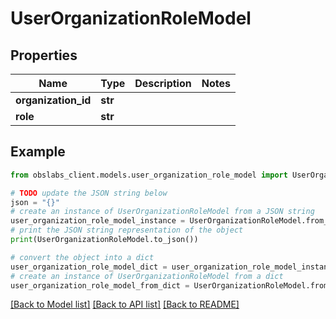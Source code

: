 # UserOrganizationRoleModel


## Properties

Name | Type | Description | Notes
------------ | ------------- | ------------- | -------------
**organization_id** | **str** |  | 
**role** | **str** |  | 

## Example

```python
from obslabs_client.models.user_organization_role_model import UserOrganizationRoleModel

# TODO update the JSON string below
json = "{}"
# create an instance of UserOrganizationRoleModel from a JSON string
user_organization_role_model_instance = UserOrganizationRoleModel.from_json(json)
# print the JSON string representation of the object
print(UserOrganizationRoleModel.to_json())

# convert the object into a dict
user_organization_role_model_dict = user_organization_role_model_instance.to_dict()
# create an instance of UserOrganizationRoleModel from a dict
user_organization_role_model_from_dict = UserOrganizationRoleModel.from_dict(user_organization_role_model_dict)
```
[[Back to Model list]](../README.md#documentation-for-models) [[Back to API list]](../README.md#documentation-for-api-endpoints) [[Back to README]](../README.md)


